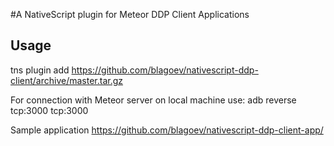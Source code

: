 #A NativeScript plugin for Meteor DDP Client Applications


## Usage
tns plugin add https://github.com/blagoev/nativescript-ddp-client/archive/master.tar.gz

For connection with Meteor server on local machine use:
adb reverse tcp:3000 tcp:3000


Sample application
https://github.com/blagoev/nativescript-ddp-client-app/



